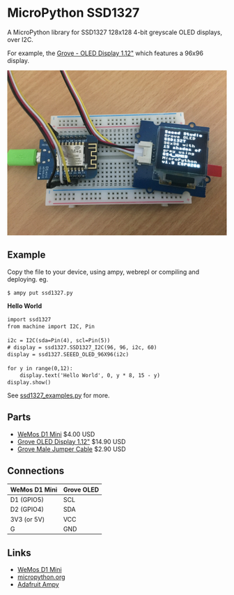 # MicroPython SSD1327

A MicroPython library for SSD1327 128x128 4-bit greyscale OLED displays, over I2C.

For example, the [Grove - OLED Display 1.12"](http://wiki.seeed.cc/Grove-OLED_Display_1.12inch/) which features a 96x96 display.

![demo](docs/demo.jpg)

## Example

Copy the file to your device, using ampy, webrepl or compiling and deploying. eg.

```
$ ampy put ssd1327.py
```

**Hello World**

```
import ssd1327
from machine import I2C, Pin

i2c = I2C(sda=Pin(4), scl=Pin(5))
# display = ssd1327.SSD1327_I2C(96, 96, i2c, 60)
display = ssd1327.SEEED_OLED_96X96(i2c)

for y in range(0,12):
    display.text('Hello World', 0, y * 8, 15 - y)
display.show()
```

See [ssd1327_examples.py](ssd1327_examples.py) for more.

## Parts

* [WeMos D1 Mini](https://www.aliexpress.com/store/product/D1-mini-Mini-NodeMcu-4M-bytes-Lua-WIFI-Internet-of-Things-development-board-based-ESP8266/1331105_32529101036.html) $4.00 USD
* [Grove OLED Display 1.12"](https://www.seeedstudio.com/Grove-OLED-Display-1.12%22-p-824.html) $14.90 USD
* [Grove Male Jumper Cable](https://www.seeedstudio.com/Grove-4-pin-Male-Jumper-to-Grove-4-pin-Conversion-Cable-%285-PCs-per-Pack%29-p-1565.html) $2.90 USD

## Connections

WeMos D1 Mini | Grove OLED
------------- | ----------
D1 (GPIO5)    | SCL
D2 (GPIO4)    | SDA
3V3 (or 5V)   | VCC
G             | GND

## Links

* [WeMos D1 Mini](https://wiki.wemos.cc/products:d1:d1_mini)
* [micropython.org](http://micropython.org)
* [Adafruit Ampy](https://learn.adafruit.com/micropython-basics-load-files-and-run-code/install-ampy)